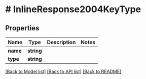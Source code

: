 # # InlineResponse2004KeyType

## Properties

Name | Type | Description | Notes
------------ | ------------- | ------------- | -------------
**name** | **string** |  |
**type** | **string** |  |

[[Back to Model list]](../../README.md#models) [[Back to API list]](../../README.md#endpoints) [[Back to README]](../../README.md)
